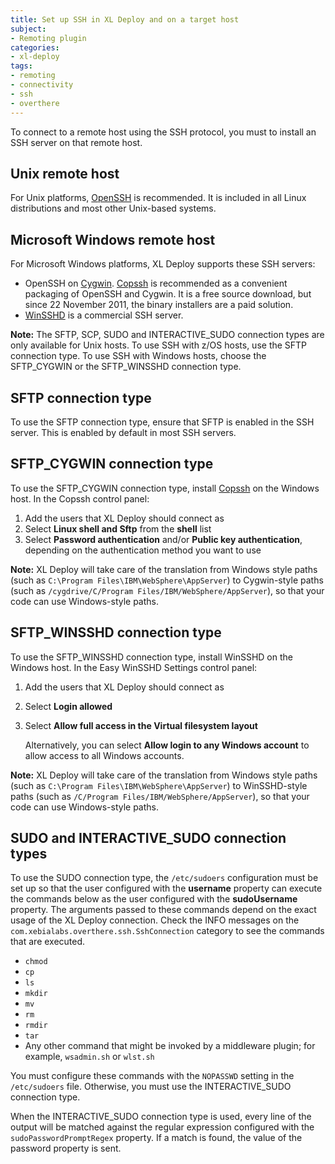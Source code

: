 ```yaml
---
title: Set up SSH in XL Deploy and on a target host
subject:
- Remoting plugin
categories:
- xl-deploy
tags:
- remoting
- connectivity
- ssh
- overthere
---
```


To connect to a remote host using the SSH protocol, you must to install an SSH server on that remote host.

## Unix remote host

For Unix platforms, [OpenSSH](http://www.openssh.com/) is recommended. It is included in all Linux distributions and most other Unix-based systems.

## Microsoft Windows remote host 

For Microsoft Windows platforms, XL Deploy supports these SSH servers:

* OpenSSH on [Cygwin](http://www.cygwin.com/). [Copssh](http://www.itefix.no/i2/copssh) is recommended as a convenient packaging of OpenSSH and Cygwin. It is a free source download, but since 22 November 2011, the binary installers are a paid solution.
* [WinSSHD](http://www.bitvise.com/winsshd) is a commercial SSH server.

**Note:** The SFTP, SCP, SUDO and INTERACTIVE_SUDO connection types are only available for Unix hosts. To use SSH with z/OS hosts, use the SFTP connection type. To use SSH with Windows hosts, choose the SFTP_CYGWIN or the SFTP_WINSSHD connection type.

## SFTP connection type

To use the SFTP connection type, ensure that SFTP is enabled in the SSH server. This is enabled by default in most SSH servers.

## SFTP_CYGWIN connection type

To use the SFTP_CYGWIN connection type, install [Copssh](http://www.itefix.no/i2/copssh) on the Windows host. In the Copssh control panel:

1. Add the users that XL Deploy should connect as
1. Select **Linux shell and Sftp** from the **shell** list
1. Select **Password authentication** and/or **Public key authentication**, depending on the authentication method you want to use

**Note:** XL Deploy will take care of the translation from Windows style paths (such as `C:\Program Files\IBM\WebSphere\AppServer`) to Cygwin-style paths (such as `/cygdrive/C/Program Files/IBM/WebSphere/AppServer`), so that your code can use Windows-style paths.

## SFTP_WINSSHD connection type

To use the SFTP_WINSSHD connection type, install WinSSHD on the Windows host. In the Easy WinSSHD Settings control panel:

1. Add the users that XL Deploy should connect as
1. Select **Login allowed**
1. Select **Allow full access in the Virtual filesystem layout**

    Alternatively, you can select **Allow login to any Windows account** to allow access to all Windows accounts.

**Note:** XL Deploy will take care of the translation from Windows style paths (such as `C:\Program Files\IBM\WebSphere\AppServer`) to WinSSHD-style paths (such as `/C/Program Files/IBM/WebSphere/AppServer`), so that your code can use Windows-style paths.

## SUDO and INTERACTIVE_SUDO connection types

To use the SUDO connection type, the `/etc/sudoers` configuration must be set up so that the user configured with the **username** property can execute the commands below as the user configured with the **sudoUsername** property. The arguments passed to these commands depend on the exact usage of the XL Deploy connection. Check the INFO messages on the `com.xebialabs.overthere.ssh.SshConnection` category to see the commands that are executed.

* `chmod`
* `cp`
* `ls`
* `mkdir`
* `mv`
* `rm`
* `rmdir`
* `tar`
* Any other command that might be invoked by a middleware plugin; for example, `wsadmin.sh` or `wlst.sh`

You must configure these commands with the `NOPASSWD` setting in the `/etc/sudoers` file. Otherwise, you must use the INTERACTIVE_SUDO connection type.

When the INTERACTIVE_SUDO connection type is used, every line of the output will be matched against the regular expression configured with the `sudoPasswordPromptRegex` property. If a match is found, the value of the password property is sent.
